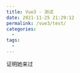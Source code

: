 ```yaml
---
title: Vue3 - 测试
date: 2021-11-25 21:29:12
permalink: /vue3/test/
categories:
  - 
tags: 
  - 
---
```


证明她来过